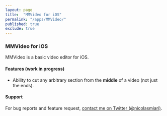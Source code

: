 ```yaml
---
layout: page
title:  "MMVideo for iOS"
permalink: "/apps/MMVideo/"
published: true
exclude: true
---
```


### MMVideo for iOS

MMVideo is a basic video editor for iOS.

#### Features (work in progress)
- Ability to cut any arbitrary section from the **middle** of a video (not just the ends).


#### Support
For bug reports and feature request, [contact me on Twitter (@nicolasmiari)](https://twitter.com/nicolasmiari).
